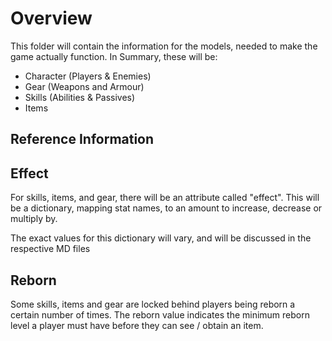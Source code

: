 # Overview

This folder will contain the information for the models, needed to make the game actually function. In Summary, these will be:

- Character (Players & Enemies)
- Gear (Weapons and Armour)
- Skills (Abilities & Passives)
- Items

## Reference Information

## Effect

For skills, items, and gear, there will be an attribute called "effect". This will be a dictionary, mapping stat names, to an amount to increase, decrease or multiply by.

The exact values for this dictionary will vary, and will be discussed in the respective MD files

## Reborn

Some skills, items and gear are locked behind players being reborn a certain number of times. The reborn value indicates the minimum reborn level a player must have before they can see / obtain an item.
